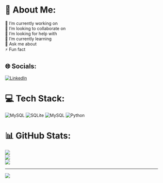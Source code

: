 # 💫 About Me:
🔭 I’m currently working on<br>👯 I’m looking to collaborate on<br>🤝 I’m looking for help with<br>🌱 I’m currently learning<br>💬 Ask me about<br>⚡ Fun fact


## 🌐 Socials:
[![LinkedIn](https://img.shields.io/badge/LinkedIn-%230077B5.svg?logo=linkedin&logoColor=white)](https://linkedin.com/in/https://www.linkedin.com/in/ra%C3%BAl-enrique-gonz%C3%A1lez-bondarchuk-32828b267/) 

# 💻 Tech Stack:
![MySQL](https://img.shields.io/badge/mysql-4479A1.svg?style=for-the-badge&logo=mysql&logoColor=white) ![SQLite](https://img.shields.io/badge/sqlite-%2307405e.svg?style=for-the-badge&logo=sqlite&logoColor=white) ![MySQL](https://img.shields.io/badge/mysql-4479A1.svg?style=for-the-badge&logo=mysql&logoColor=white) ![Python](https://img.shields.io/badge/python-3670A0?style=for-the-badge&logo=python&logoColor=ffdd54)
# 📊 GitHub Stats:
![](https://github-readme-stats.vercel.app/api?username=raulbondarchuk&theme=dark&hide_border=false&include_all_commits=false&count_private=false)<br/>
![](https://github-readme-streak-stats.herokuapp.com/?user=raulbondarchuk&theme=dark&hide_border=false)<br/>
![](https://github-readme-stats.vercel.app/api/top-langs/?username=raulbondarchuk&theme=dark&hide_border=false&include_all_commits=false&count_private=false&layout=compact)

---
[![](https://visitcount.itsvg.in/api?id=raulbondarchuk&icon=0&color=0)](https://visitcount.itsvg.in)

<!-- Proudly created with GPRM ( https://gprm.itsvg.in ) -->
